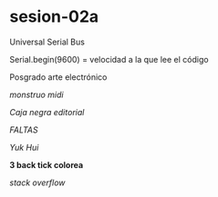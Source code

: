 # sesion-02a

Universal
Serial
Bus

Serial.begin(9600) = velocidad a la que lee el código

Posgrado arte electrónico

*monstruo midi*

*Caja negra editorial*

*FALTAS*

*Yuk Hui*

**3 back tick colorea**

*stack overflow*
